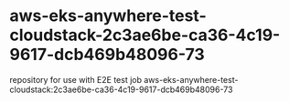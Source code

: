 # aws-eks-anywhere-test-cloudstack-2c3ae6be-ca36-4c19-9617-dcb469b48096-73
repository for use with E2E test job aws-eks-anywhere-test-cloudstack:2c3ae6be-ca36-4c19-9617-dcb469b48096-73
